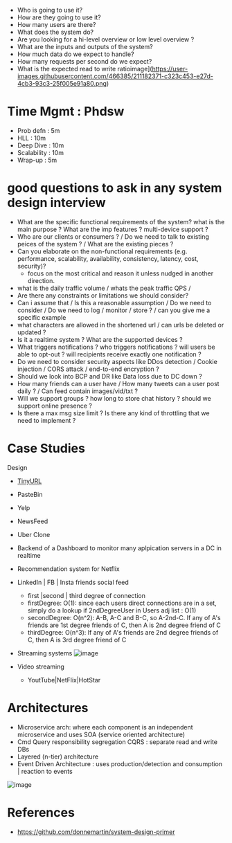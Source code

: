 - Who is going to use it?
- How are they going to use it?
- How many users are there?
- What does the system do?
- Are you looking for a hi-level overview or low level overview ?
- What are the inputs and outputs of the system?
- How much data do we expect to handle?
- How many requests per second do we expect?
- What is the expected read to write ratioimage](https://user-images.githubusercontent.com/466385/211182371-c323c453-e27d-4cb3-93c3-25f005e91a80.png)

# Time Mgmt : Phdsw
- Prob defn   :  5m 
- HLL         : 10m
- Deep Dive   : 10m
- Scalability : 10m
- Wrap-up     :  5m

# good questions to ask in any system design interview

- What are the specific functional requirements of the system? what is the main purpose ? What are the imp features ? multi-device support ?
- Who are our clients or consumers ? / Do we need to talk to existing peices of the system ? / What are the existing pieces ? 
- Can you elaborate on the non-functional requirements (e.g. performance, scalability, availability, consistency, latency, cost, security)?
  - focus on the most critical and reason it unless nudged in another direction.
- what is the daily traffic volume / whats the peak traffic QPS / 
- Are there any constraints or limitations we should consider?
- Can i assume that  / Is this a reasonable assumption / Do we need to consider / Do we need to log / monitor / store ? / can you give me a specific example
- what characters are allowed in the shortened url /  can urls be deleted or updated ?
- Is it a realtime system ? What are the supported devices ?
- What triggers notifications ? who triggers notifications ? will users be able to opt-out ? will recipients receive exactly one notification ?
- Do we need to consider security aspects like DDos detection / Cookie injection / CORS attack / end-to-end encryption ?
- Should we look into BCP and DR like Data loss due to DC down ?
- How many friends can a user have / How many tweets can a user post daily ? / Can feed contain images/vid/txt ?
- Will we support groups ? how long to store chat history ? should we support online presence ? 
- Is there a max msg size limit ? Is there any kind of throttling that we need to implement ? 

# Case Studies
Design
- [TinyURL](https://docs.google.com/document/d/e/2PACX-1vTWxGs8gl4pCSBqzX75wfaOG4n87OytHOLDw7ttFVEBSaKtMN1CIiS-PwJAsh9dSTNLQpaKWNUDvokG/pub)
- PasteBin
- Yelp
- NewsFeed
- Uber Clone
- Backend of a Dashboard to monitor many aplpication servers in a DC in realtime
- Recommendation system for Netflix
- LinkedIn | FB | Insta friends social feed
  - first |second | third degree of connection
  - firstDegree: O(1): since each users direct connections are in a set, simply do a lookup if 2ndDegreeUser in Users adj list : O(1)
  - secondDegree: O(n^2): A-B, A-C and B-C, so A-2nd-C. If any of A's friends are 1st degree friends of C, then A is 2nd degree friend of C
  - thirdDegree: O(n^3):  If any of A's friends are 2nd degree friends of C, then A is 3rd degree friend of C
- Streaming systems
![image](https://user-images.githubusercontent.com/466385/215305383-c6053834-e44b-44dc-b33c-583f0de20add.png)

- Video streaming
  - YoutTube|NetFlix|HotStar

# Architectures
- Microservice arch: where each component is an independent microservice and uses SOA (service oriented architecture)
- Cmd Query responsibility segregation CQRS : separate read and write DBs
- Layered (n-tier) architecture
- Event Driven Architecture : uses production/detection and consumption | reaction to events
  
![image](https://github.com/trohit/ik/assets/466385/3a06273c-5dc9-415e-b2fe-0098ee893d70)

# References
- https://github.com/donnemartin/system-design-primer
